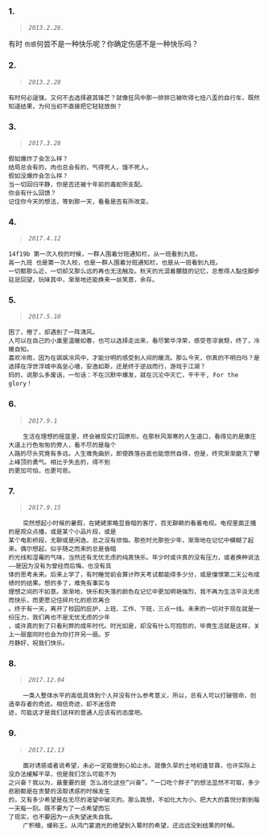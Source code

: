 ### 1.
>*`2013.2.26.`*

有时 `伤感`何尝不是一种快乐呢？你确定伤感不是一种快乐吗？

### 2.
>*`2013.2.28`*

    有时何必逞强，又何不去选择避其锋芒？就像狂风中那一排排已被吹得七扭八歪的自行车，既然知道结果，为何当初不直接把它轻轻放倒？

### 3.
>*`2017.3.28`*

    假如爆炸了会怎么样？
    结局总会有的，肉也总会有的，气得死人，饿不死人。
    假如没爆炸会怎么样？
    当一切回归平静，你是否还被十年前的毒蛇所支配。
    你会有什么回馈？
    记住你今天的想法，等到那一天，看看是否有所改变。

### 4.
>*`2017.4.12`*

    14f19b 第一次入校的时候，一群人围着分班通知栏，从一班看到九班。
    高一九班 也是第一次入校，也是一群人围着分班通知栏，也是从一班看到九班。
    一切都那么近，一切却又那么远的再也无法触及。秋天的光混着朦胧的记忆，总惹得人黏住脚步驻足回望，玩味其中，渐渐地还能换来一丝笑意，余存。

### 5.
>*`2017.5.10`*

    困了，倦了，却遇到了一阵清风。
    人可以在自己的小巢里温暖如春，也可以选择走出来，看尽繁华浮荣，感受苍凉衰颓，终了，冷暖自知。
    喜欢冷雨，因为在飒飒冷风中，才能分明的感受到人间的暖流。那么今天，你真的不明白吗？是选择在浮世浮城中高垒心墙，安逸如斯，还是终于逆战而行，游戏于江湖？
    妈的，说那么多废话，一句话：不在沉默中爆发，就在沉沦中灭亡，干干干, For the glory！

### 6.
>*`2017.9.1`*

        生活在理想的摇篮里，终会被现实打回原形。在那秋风渐寒的人生道口，看得见的是康庄大道上行色匆匆的旁人，看不尽的是每个
    人路的尽头究竟有多远。人生难免曲折，即使跌落谷底也能悠然自得，但是，终究渐渐磨灭了攀上峰顶的勇气。相比于失去的，得不到
    的更加可怕，也更可悲。

### 7.
>*`2017.9.15`*

        突然想起小时候的暑假，在姥姥家略显昏暗的客厅，百无聊赖的看着电视。电视里面正播的是观众点播，或是某个小品片段，或是
    某个电影桥段，无聊或是闲逸，总之没有烦恼。那些时光那些少年，渐渐地在记忆中模糊了起来。偶尔想起，似乎随之而来的总是昏暗
    的光线和湿霉的气味，当然还有无忧无虑的纯真快乐。年少时或许真的没有压力，或者换种说法——是因为没有为曾经而后悔，也没有具
    体的思考未来。后来上学了，有时睡觉前会算计昨天考试都能得多少分，或是憧憬第二天公布成绩时的结果。想的多了，难免有事实与
    理想之间的不如意。渐渐地，快乐和失落的颜色在记忆中更加明艳强烈，我不再为生活平淡无虑而快乐，而更愿记住碎片化的悲欢离合
    。终于有一天，离开了校园的庇护，上班、工作、下班，三点一线。未来的一切对于现在就是一份压力，我们再也不是无忧无虑的少年
    ，或许真的到了只看利弊的成年时代。时光如是，却没有什么可抱怨的，毕竟生活就是这样，关上一扇窗同时也会为你打开另一扇。岁
    月静好，祝我们快乐。

### 8.
>*`2017.12.04`*

        一类人整体水平的高低具体到个人并没有什么参考意义，所以，总有人可以打破宿命，创造幸存者的奇迹。相信奇迹，却不迷信奇
    迹，可能这才是我们这样的普通人应该有的态度吧。

### 9.
>*`2017.12.13`*

        面对诱惑或者说希望，未必一定能做到心如止水。就像久旱的土地初逢甘霖，也许实际上没办法缓解干旱，但是我们怎么可能不为
    之兴奋？我以为，最重要的是 怎么消化这些“兴奋”。“一口吃个胖子”的想法显然不可取，多少悲剧都是在贪婪的汲取诱惑的时候发生
    的，又有多少希望是在无尽的渴望中破灭的。那么我想，不如化大为小，把大大的喜悦分割到每一天每一刻。既不要为了一点希望而忘
    了现实，也不要因为一点失望迷失自我。
        广积粮，缓称王。从鸿门宴酒光的绝望到入蜀时的希望，还远远没到结果的时候。
